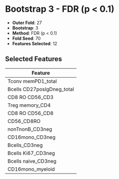 # Bootstrap 3 - FDR (p < 0.1)

- **Outer Fold**: 27
- **Bootstrap**: 3
- **Method**: FDR (p < 0.1)
- **Fold Seed**: 70
- **Features Selected**: 12

## Selected Features

| Feature |
|---------|
| Tconv memPD1_total |
| Bcells CD27posIgDneg_total |
| CD8 RO CD56_CD3 |
| Treg memory_CD4 |
| CD8 RO CD56_CD8 |
| CD56_CD8RO |
| nonTnonB_CD3neg |
| CD16mono_CD3neg |
| Bcells_CD3neg |
| Bcells Ki67_CD3neg |
| Bcells naive_CD3neg |
| CD16mono_myeloid |
